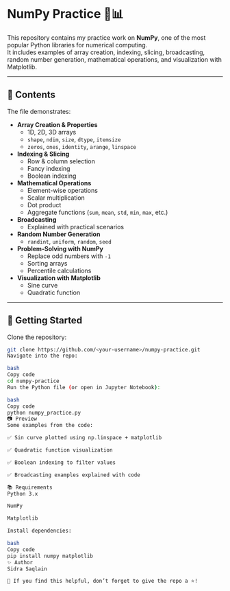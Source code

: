 # NumPy Practice 🐍📊

This repository contains my practice work on **NumPy**, one of the most popular Python libraries for numerical computing.  
It includes examples of array creation, indexing, slicing, broadcasting, random number generation, mathematical operations, and visualization with Matplotlib.

---

## 📌 Contents

The file demonstrates:

- **Array Creation & Properties**
  - 1D, 2D, 3D arrays
  - `shape`, `ndim`, `size`, `dtype`, `itemsize`
  - `zeros`, `ones`, `identity`, `arange`, `linspace`
- **Indexing & Slicing**
  - Row & column selection
  - Fancy indexing
  - Boolean indexing
- **Mathematical Operations**
  - Element-wise operations
  - Scalar multiplication
  - Dot product
  - Aggregate functions (`sum`, `mean`, `std`, `min`, `max`, etc.)
- **Broadcasting**
  - Explained with practical scenarios
- **Random Number Generation**
  - `randint`, `uniform`, `random`, `seed`
- **Problem-Solving with NumPy**
  - Replace odd numbers with `-1`
  - Sorting arrays
  - Percentile calculations
- **Visualization with Matplotlib**
  - Sine curve
  - Quadratic function

---

## 🚀 Getting Started

Clone the repository:

```bash
git clone https://github.com/<your-username>/numpy-practice.git
Navigate into the repo:

bash
Copy code
cd numpy-practice
Run the Python file (or open in Jupyter Notebook):

bash
Copy code
python numpy_practice.py
📷 Preview
Some examples from the code:

✅ Sin curve plotted using np.linspace + matplotlib

✅ Quadratic function visualization

✅ Boolean indexing to filter values

✅ Broadcasting examples explained with code

📚 Requirements
Python 3.x

NumPy

Matplotlib

Install dependencies:

bash
Copy code
pip install numpy matplotlib
✨ Author
Sidra Saqlain

🌟 If you find this helpful, don’t forget to give the repo a ⭐!
